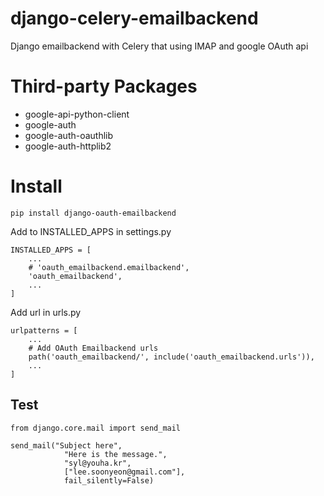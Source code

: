 # django-celery-emailbackend
Django emailbackend with Celery that using IMAP and google OAuth api



# Third-party Packages

- google-api-python-client
- google-auth 
- google-auth-oauthlib 
- google-auth-httplib2


# Install 

```
pip install django-oauth-emailbackend
```

Add to INSTALLED_APPS in settings.py

```
INSTALLED_APPS = [
    ...
    # 'oauth_emailbackend.emailbackend',
    'oauth_emailbackend',
    ...
]
```

Add url in urls.py

```
urlpatterns = [
    ...
    # Add OAuth Emailbackend urls
    path('oauth_emailbackend/', include('oauth_emailbackend.urls')),
    ...
]
```


## Test

```
from django.core.mail import send_mail

send_mail("Subject here",  
            "Here is the message.", 
            "syl@youha.kr", 
            ["lee.soonyeon@gmail.com"],
            fail_silently=False)
```


